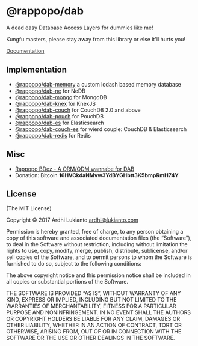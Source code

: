 # @rappopo/dab

A dead easy Database Access Layers for dummies like me! 

Kungfu masters, please stay away from this library or else it'll hurts you!

[Documentation](https://docs.rappopo.com/dab/)

## Implementation

* [@rappopo/dab-memory](https://github.com/rappopo/dab-memory) a custom lodash based memory database
* [@rappopo/dab-ne](https://github.com/rappopo/dab-ne) for NeDB
* [@rappopo/dab-mongo](https://github.com/rappopo/dab-mongo) for MongoDB
* [@rappopo/dab-knex](https://github.com/rappopo/dab-knex) for KnexJS
* [@rappopo/dab-couch](https://github.com/rappopo/dab-couch) for CouchDB 2.0 and above
* [@rappopo/dab-pouch](https://github.com/rappopo/dab-pouch) for PouchDB
* [@rappopo/dab-es](https://github.com/rappopo/dab-es) for Elasticsearch
* [@rappopo/dab-couch-es](https://github.com/rappopo/dab-couch-es) for wierd couple: CouchDB & Elasticsearch
* [@rappopo/dab-redis](https://github.com/rappopo/dab-redis) for Redis

## Misc

* [Rappopo BDez - A ORM/ODM wannabe for DAB](https://github.com/rappopo/bdez)
* Donation: Bitcoin **16HVCkdaNMvw3YdBYGHbtt3K5bmpRmH74Y**

## License

(The MIT License)

Copyright © 2017 Ardhi Lukianto <ardhi@lukianto.com>

Permission is hereby granted, free of charge, to any person obtaining a copy of this software and associated documentation files (the “Software”), to deal in the Software without restriction, including without limitation the rights to use, copy, modify, merge, publish, distribute, sublicense, and/or sell copies of the Software, and to permit persons to whom the Software is furnished to do so, subject to the following conditions:

The above copyright notice and this permission notice shall be included in all copies or substantial portions of the Software.

THE SOFTWARE IS PROVIDED “AS IS”, WITHOUT WARRANTY OF ANY KIND, EXPRESS OR IMPLIED, INCLUDING BUT NOT LIMITED TO THE WARRANTIES OF MERCHANTABILITY, FITNESS FOR A PARTICULAR PURPOSE AND NONINFRINGEMENT. IN NO EVENT SHALL THE AUTHORS OR COPYRIGHT HOLDERS BE LIABLE FOR ANY CLAIM, DAMAGES OR OTHER LIABILITY, WHETHER IN AN ACTION OF CONTRACT, TORT OR OTHERWISE, ARISING FROM, OUT OF OR IN CONNECTION WITH THE SOFTWARE OR THE USE OR OTHER DEALINGS IN THE SOFTWARE.